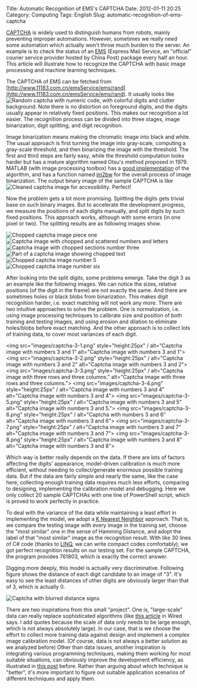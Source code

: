 Title: Automatic Recognition of EMS's CAPTCHA
Date: 2012-01-11 20:25
Category: Computing
Tags: English
Slug: automatic-recognition-of-ems-captcha

[CAPTCHA](http://en.wikipedia.org/wiki/CAPTCHA) is widely used to distinguish humans from robots, mainly preventing improper automations. However, sometimes we really need some automation which actually won't throw much burden to the server. An example is to check the status of an [EMS](http://www.11183.com.cn/english.html) (Express Mail Service, an "official" courier service provider hosted by China Post) package every half an hour. This article will illustrate how to recognize the CAPTCHA with basic image processing and machine learning techniques.

The CAPTCHA of EMS can be fetched from [http://www.11183.com.cn/emsService/ems/rand](http://www.11183.com.cn/emsService/ems/rand). It usually looks like ![Random captcha with numeric code](/images/captcha-rand2.jpeg), with colorful digits and clutter background. Note there is no distortion on foreground digits, and the digits usually appear in relatively fixed positions. This makes our recognition a lot easier. The recognition process can be divided into three stages, image binarization, digit splitting, and digit recognition.

Image binarization means making the chromatic image into black and white. The usual approach is first turning the image into gray-scale, computing a gray-scale threshold, and then binarizing the image with the threshold. The first and third steps are fairly easy, while the threshold computation looks harder but has a mature algorithm named Otsu's method proposed in 1979. MATLAB (with image processing toolbox) has a [good implementation](http://www.mathworks.com/help/images/ref/graythresh.html) of the algorithm, and has a function named [im2bw](http://www.mathworks.com/help/images/ref/im2bw.html) for the overall process of image binarization. The output binary image of the sample CAPTCHA is like ![Cleaned captcha image for accessibility](/images/captcha-cleaned.png). Perfect!

Now the problem gets a lot more promising. Splitting the digits gets trivial base on such binary images. But to accelerate the development progress, we measure the positions of each digits manually, and split digits by such fixed positions. This approach works, although with some errors (in one pixel or two). The splitting results are as following images show.

![Chopped captcha image piece one](/images/captcha-chopped-1.png)
![Captcha image with chopped and scattered numbers and letters](/images/captcha-chopped-2.png)
![Captcha image with chopped sections number three](/images/captcha-chopped-3.png)
![Part of a captcha image showing chopped text](/images/captcha-chopped-4.png)
![Chopped captcha image number 5](/images/captcha-chopped-5.png)
![Chopped captcha image number six](/images/captcha-chopped-6.png)

After looking into the split digits, some problems emerge. Take the digit 3 as an example like the following images. We can notice the sizes, relative positions (of the digit in the frame) are not exactly the same. And there are sometimes holes or black blobs from binarization. This makes digit recognition harder, i.e. exact matching will not work any more. There are two intuitive approaches to solve the problem. One is normalization, i.e. using image processing techniques to calibrate size and position of both training and testing images, and using erosion and dilation to eliminate holes/blobs before exact matching. And the other approach is to collect lots of training data, to cover most variances of each digit.

<img src="images/captcha-3-1.png" style="height:25px" / alt="Captcha image with numbers 3 and 1" alt="Captcha image with numbers 3 and 1">
<img src="images/captcha-3-2.png" style="height:25px" / alt="Captcha image with numbers 3 and 2" alt="Captcha image with numbers 3 and 2">
<img src="images/captcha-3-3.png" style="height:25px" / alt="Captcha image with three rows and three columns." alt="Captcha image with three rows and three columns.">
<img src="images/captcha-3-4.png" style="height:25px" / alt="Captcha image with numbers 3 and 4" alt="Captcha image with numbers 3 and 4">
<img src="images/captcha-3-5.png" style="height:25px" / alt="Captcha image with numbers 3 and 5" alt="Captcha image with numbers 3 and 5.">
<img src="images/captcha-3-6.png" style="height:25px" / alt="Captcha with numbers 3 and 6" alt="Captcha image with numbers 3 and 6">
<img src="images/captcha-3-7.png" style="height:25px" / alt="Captcha image with numbers 3 and 7" alt="Captcha image with numbers 3 and 7">
<img src="images/captcha-3-8.png" style="height:25px" / alt="Captcha image with numbers 3 and 8" alt="Captcha image with numbers 3 and 8">

Which way is better really depends on the data. If there are lots of factors affecting the digits' appearance, model-driven calibration is much more efficient, without needing to collect/generate enormous possible training data. But if the data are fairly simple and nearly the same, like the case here, collecting enough training data requires much less efforts, comparing to designing, implementing the calibration model and debugging. Here we only collect 20 sample CAPTCHAs with one line of PowerShell script, which is proved to work perfectly in practice.

To deal with the variance of the data while maintaining a least effort in implementing the model, we adopt a [K Nearest Neighbor](http://en.wikipedia.org/wiki/K-nearest_neighbor_algorithm) approach. That is, we compare the testing image with every image in the training set, choose the "most similar" one in the sense of Hamming Distance, and adopt the label of that "most similar" image as the recognition result. With like 30 lines of C# code (thanks to [LINQ](http://msdn.microsoft.com/en-us/library/bb308959.aspx), we can write compact codes comfortably), we got perfect recognition results on our testing set. For the sample CAPTCHA, the program provides 761803, which is exactly the correct answer.

Digging more deeply, this model is actually very discriminative. Following figure shows the distance of each digit candidate to an image of "3". It's easy to see the least distances of other digits are obviously larger than that of 3, which is actually 0.

![Captcha with blurred distance signs](/images/captcha-distances.png)

There are two inspirations from this small "project". One is, "large-scale" data can really replace sophisticated algorithms (like [this article](http://www.wired.com/science/discoveries/magazine/16-07/pb_theory) in Wired says. I add quotes because the scale of data only needs to be large enough, which is not always absolutely large). In our case, that is we choose the effort to collect more training data against design and implement a complex image calibration model. (Of course, data is not always a better solution as we analyzed before) Other than data issues, another inspiration is integrating various programming techniques, making them working for most suitable situations, can obviously improve the development efficiency, as illustrated in [this post](/no-silver-bullet-in-scientific-computing.html) before. Rather than arguing about which technique is "better", it's more important to figure out suitable application scenarios of different techniques and apply them.